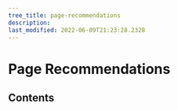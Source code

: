 ```yaml
---
tree_title: page-recommendations
description: 
last_modified: 2022-06-09T21:23:28.2328
---
```


# Page Recommendations

## Contents
